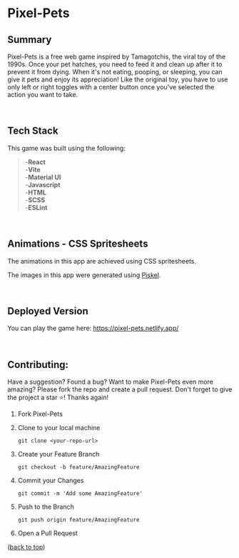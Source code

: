 <a name='readme-top'></a>
# Pixel-Pets

## Summary

Pixel-Pets is a free web game inspired by Tamagotchis, the viral toy of the 1990s. Once your pet hatches, you need to feed it and clean up after it to prevent it from dying. When it's not eating, pooping, or sleeping, you can give it pets and enjoy its appreciation! Like the original toy, you have to use only left or right toggles with a center button once you've selected the action you want to take.    

<br>

## Tech Stack

This game was built using the following:  

>-**React**  
>-**Vite**  
>-**Material UI**  
>-**Javascript**  
>-**HTML**  
>-**SCSS**  
>-**ESLint**  


<br>

## Animations - CSS Spritesheets

The animations in this app are achieved using CSS spritesheets. 
  
The images in this app were generated using [Piskel](https://www.piskelapp.com/p/create/sprite).
  
<br>

## Deployed Version

You can play the game here: https://pixel-pets.netlify.app/

<br>

## Contributing:

Have a suggestion? Found a bug? Want to make Pixel-Pets even more amazing? Please fork the repo and create a pull request.
Don't forget to give the project a star ⭐️! Thanks again!

1. Fork Pixel-Pets
2. Clone to your local machine
   ```
   git clone <your-repo-url>
   ```
3. Create your Feature Branch
   ```
   git checkout -b feature/AmazingFeature
   ```

4. Commit your Changes
   ```
   git commit -m 'Add some AmazingFeature'
   ```
5. Push to the Branch
   ```
   git push origin feature/AmazingFeature
   ```
10. Open a Pull Request


<p>(<a href="#readme-top">back to top</a>)</p>
